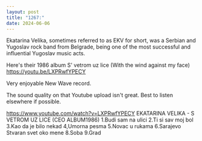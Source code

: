 ```yaml
---
layout: post
title: "1267:"
date: 2024-06-06
---
```


Ekatarina Velika, sometimes referred to as EKV for short, was a Serbian and Yugoslav rock band from Belgrade, being one of the most successful and influential Yugoslav music acts. 

Here's their 1986 album S' vetrom uz lice (With the wind against my face)
https://youtu.be/LXPRwfYPECY

Very enjoyable New Wave record.

The sound quality on that Youtube upload isn't great. Best to listen elsewhere if possible.

https://www.youtube.com/watch?v=LXPRwfYPECY
EKATARINA VELIKA - S VETROM UZ LICE (CEO ALBUM1986)
1.Budi sam na ulici
2.Ti si sav moj bol
3.Kao da je bilo nekad
4,Umorna pesma
5.Novac u rukama
6.Sarajevo
Stvaran svet oko mene
8.Soba
9.Grad
